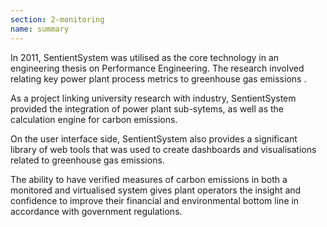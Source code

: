 ```yaml
---
section: 2-monitoring
name: summary
---
```

In 2011, SentientSystem was utilised as the core technology in an engineering thesis on Performance Engineering. The research involved relating key power plant process metrics to greenhouse gas emissions .

As a project linking university research with industry, SentientSystem provided the integration of power plant sub-sytems, as well as the calculation engine for carbon emissions.

On the user interface side, SentientSystem also provides a significant library of web tools that was used to create dashboards and visualisations related to greenhouse gas emissions.

The ability to have verified measures of carbon emissions in both a monitored and virtualised system gives plant operators the insight and confidence to improve their financial and environmental bottom line in accordance with government regulations.